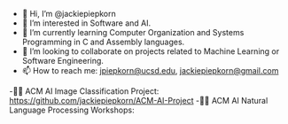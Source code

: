 - 👋 Hi, I’m @jackiepiepkorn
- 👀 I’m interested in Software and AI.
- 🌱 I’m currently learning Computer Organization and Systems Programming in C and Assembly languages.
- 💞️ I’m looking to collaborate on projects related to Machine Learning or Software Engineering.
- 📫 How to reach me: jpiepkorn@ucsd.edu, jackiepiepkorn@gmail.com

-👩‍💻 ACM AI Image Classification Project: https://github.com/jackiepiepkorn/ACM-AI-Project
-👩‍💻 ACM AI Natural Language Processing Workshops:

<!---
jackiepiepkorn/jackiepiepkorn is a ✨ special ✨ repository because its `README.md` (this file) appears on your GitHub profile.
You can click the Preview link to take a look at your changes.
--->
